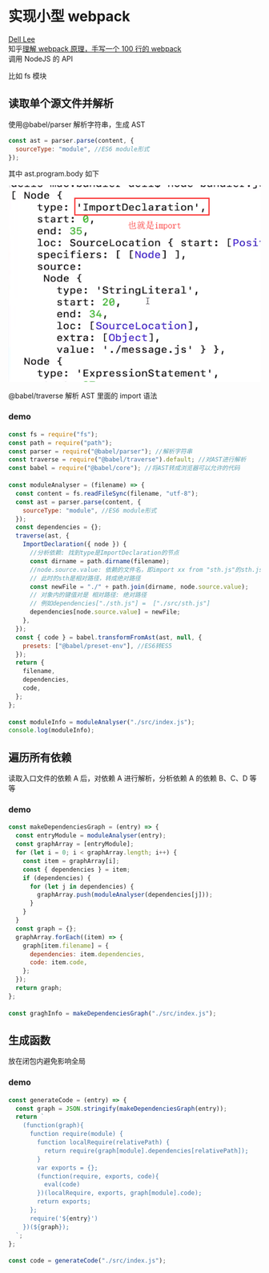 # 实现小型 webpack

[Dell Lee ](https://coding.imooc.com/lesson/316.html#mid=22920)  
知乎[理解 webpack 原理，手写一个 100 行的 webpack](https://zhuanlan.zhihu.com/p/58151131)  
调用 NodeJS 的 API

比如 fs 模块

## 读取单个源文件并解析

使用\@babel/parser 解析字符串，生成 AST

```js
const ast = parser.parse(content, {
  sourceType: "module", //ES6 module形式
});
```

其中 ast.program.body 如下

![](../images/ff3a3d79a93d99781c927b9590c3d543.png)

\@babel/traverse 解析 AST 里面的 import 语法

### demo

```js
const fs = require("fs");
const path = require("path");
const parser = require("@babel/parser"); //解析字符串
const traverse = require("@babel/traverse").default; //对AST进行解析
const babel = require("@babel/core"); //将AST转成浏览器可以允许的代码

const moduleAnalyser = (filename) => {
  const content = fs.readFileSync(filename, "utf-8");
  const ast = parser.parse(content, {
    sourceType: "module", //ES6 module形式
  });
  const dependencies = {};
  traverse(ast, {
    ImportDeclaration({ node }) {
      //分析依赖: 找到type是ImportDeclaration的节点
      const dirname = path.dirname(filename);
      //node.source.value: 依赖的文件名，即import xx from "sth.js"的sth.js
      // 此时的sth是相对路径，转成绝对路径
      const newFile = "./" + path.join(dirname, node.source.value);
      // 对象内的键值对是 相对路径: 绝对路径
      // 例如dependencies["./sth.js"] =  ["./src/sth.js"]
      dependencies[node.source.value] = newFile;
    },
  });
  const { code } = babel.transformFromAst(ast, null, {
    presets: ["@babel/preset-env"], //ES6转ES5
  });
  return {
    filename,
    dependencies,
    code,
  };
};

const moduleInfo = moduleAnalyser("./src/index.js");
console.log(moduleInfo);
```

## 遍历所有依赖

读取入口文件的依赖 A 后，对依赖 A 进行解析，分析依赖 A 的依赖 B、C、D 等等

### demo

```js
const makeDependenciesGraph = (entry) => {
  const entryModule = moduleAnalyser(entry);
  const graphArray = [entryModule];
  for (let i = 0; i < graphArray.length; i++) {
    const item = graphArray[i];
    const { dependencies } = item;
    if (dependencies) {
      for (let j in dependencies) {
        graphArray.push(moduleAnalyser(dependencies[j]));
      }
    }
  }
  const graph = {};
  graphArray.forEach((item) => {
    graph[item.filename] = {
      dependencies: item.dependencies,
      code: item.code,
    };
  });
  return graph;
};

const graghInfo = makeDependenciesGraph("./src/index.js");
```

## 生成函数

放在闭包内避免影响全局

### demo

```js
const generateCode = (entry) => {
  const graph = JSON.stringify(makeDependenciesGraph(entry));
  return `
    (function(graph){
      function require(module) { 
        function localRequire(relativePath) {
          return require(graph[module].dependencies[relativePath]);
        }
        var exports = {};
        (function(require, exports, code){
          eval(code)
        })(localRequire, exports, graph[module].code);
        return exports;
      };
      require('${entry}')
    })(${graph});
  `;
};

const code = generateCode("./src/index.js");
```
